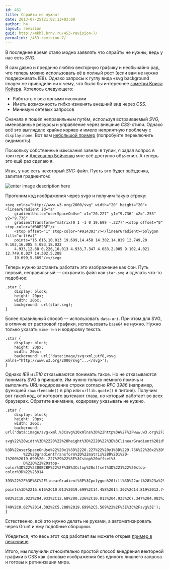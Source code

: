 ```yaml
---
id: 461
title: Спрайты не нужны!
date: 2013-07-25T21:02:13+03:00
author: h4
layout: revision
guid: http://mkhl.brnv.ru/453-revision-7/
permalink: /453-revision-7/
---
```

В последнее время стало модно заявлять что спрайты не нужны, ведь у нас есть _SVG_.

Я сам давно и преданно люблю векторную графику и необычайно рад, что теперь можно использовать её в полный рост (если вам не нужно поддерживать IE8). Однако запросы к гуглу вида «svg background image» не приводили ни к чему, что было бы интереснее [заметки Криса Койера](http://css-tricks.com/using-svg/). Хотелось следующего:

  * Работать с векторными иконками
  * Иметь возможность гибко изменять внешний вид через _CSS_.
  * Минимум сетевых запросов

Сначала я пошёл неправильным путём, используя встраиваемый _SVG_, именованные ресурсы и управление через внешние _CSS_-стили. Однако всё это выглядело крайне коряво и имело неприятную проблему с `display:none`. Вот вам [небольшой пример](http://codepen.io/h4/pen/HDfej) (попробуйте переключить видимость).

Поскольку собственные изыскания завели в тупик, я задал вопрос в твиттере и [Александр Бойченко](https://twitter.com/banzalik) мне всё доступно объяснил. А теперь это ещё раз сделаю я.

Итак, у нас есть некоторый _SVG_-файл. Пусть это будет звёздочка, залитая градиентом:

![enter image description here](http://mkhl.brnv.ru/wp-content/uploads/2013/07/%D0%A1%D0%BD%D0%B8%D0%BC%D0%BE%D0%BA-%D1%8D%D0%BA%D1%80%D0%B0%D0%BD%D0%B0-2013-07-25-%D0%B2-20.25.46.png) 

Прогоним код изображения через svgo и получим такую строку:

    <svg xmlns="http://www.w3.org/2000/svg" width="20" height="20"><linearGradient id="a" 
        gradientUnits="userSpaceOnUse" x1="20.227" y1="9.736" x2=".253" y2="9.736" 
        gradientTransform="matrix(0 1 -1 0 19.699 -.227)"><stop offset="0" stop-color="#00B2BF"/>
        <stop offset="1" stop-color="#914393"/></linearGradient><polygon fill="url(#a)" 
        points="16.616,10.013 19.699,14.458 14.302,14.819 12.749,20 9.102,16.005 4.083,18.022 
        4.933,12.68 0.226,10.013 4.933,7.347 4.083,2.005 9.102,4.021 12.749,0.027 14.302,5.208 
        19.699,5.569"/></svg>
    

Теперь нужно заставить работать это изображение как фон. Путь первый, неправильный — сохранить файл как `star.svg` и сделать что-то подобное:

    .star {
        display: block;
        height: 20px;
        width: 20px;
        background: url(star.svg);
    }
    

Более правильный способ — использовать `data-uri`. При этом для SVG, в отличие от растровой графики, использовать `base64` не нужно. Нужно только указать `mime-тип` и кодировку текста.

    .star {
        display: block;
        height: 20px;
        width: 20px;
        background: url('data:image/svg+xml;utf8,<svg xmlns="http://www.w3.org/2000/svg"...</svg>');
    }
    

Однако _IE9_ и _IE10_ отказываются понимать такое. Но не отказываются понимать SVG в принципе. Им нужно только немного помочь и выполнить URL-кодирование строки согласно _RFC 3986_ (например, функцией `rawurlencode()` в php или `urllib.quote()` в питоне). Получим вот такой код, от которого вытекают глаза, но который работает во всех браузерах. Обратите внимание, кодировку указывать не нужно.

    .star {
        display: block;
        height: 20px;
        width: 20px;
        background: url('data:image/svg+xml,%3Csvg%20xmlns%3D%22http%3A%2F%2Fwww.w3.org%2F2000%2F
            svg%22%20width%3D%2220%22%20height%3D%2220%22%3E%3ClinearGradient%20id%3D%22a%22%20gradientUnits
            %3D%22userSpaceOnUse%22%20x1%3D%2220.227%22%20y1%3D%229.736%22%20x2%3D%22.253%22%20y2%3D%229.736
            %22%20gradientTransform%3D%22matrix%280%201%20-1%200%2019.699%20-.227%29%22%3E%3Cstop%20offset%3
            D%220%22%20stop-color%3D%22%2300B2BF%22%2F%3E%3Cstop%20offset%3D%221%22%20stop-color%3D%22%23914
            393%22%2F%3E%3C%2FlinearGradient%3E%3Cpolygon%20fill%3D%22url%28%23a%29%22%20
            points%3D%2216.616%2C10.013%2019.699%2C14.458%2014.302%2C14.819%2012.749%2C20%209.102%2C16.005%204.
            083%2C18.022%204.933%2C12.68%200.226%2C10.013%204.933%2C7.347%204.083%2C2.005%209.102%2C4.021%2012.
            749%2C0.027%2014.302%2C5.208%2019.699%2C5.569%22%2F%3E%3C%2Fsvg%3E');
    }
    

Естественно, всё это нужно делать не руками, а автоматизировать через Grunt и ему подобные сборщики.

Убедиться, что весь этот код работает вы можете открыв [пример в песочнице](http://codepen.io/h4/pen/JDrbB).

Итого, мы получили относительно простой способ внедрения векторной графики в CSS как фоновые изображения без единого лишнего запроса и готовы к ретинизации мира.